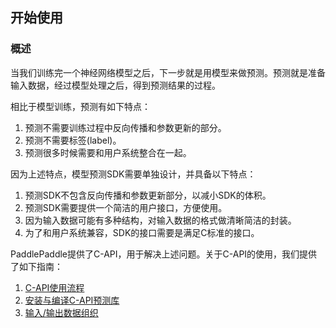 ## 开始使用

### 概述
当我们训练完一个神经网络模型之后，下一步就是用模型来做预测。预测就是准备输入数据，经过模型处理之后，得到预测结果的过程。

相比于模型训练，预测有如下特点：

1. 预测不需要训练过程中反向传播和参数更新的部分。
1. 预测不需要标签(label)。
1. 预测很多时候需要和用户系统整合在一起。

因为上述特点，模型预测SDK需要单独设计，并具备以下特点：

1. 预测SDK不包含反向传播和参数更新部分，以减小SDK的体积。
1. 预测SDK需要提供一个简洁的用户接口，方便使用。
1. 因为输入数据可能有多种结构，对输入数据的格式做清晰简洁的封装。
1. 为了和用户系统兼容，SDK的接口需要是满足C标准的接口。

PaddlePaddle提供了C-API，用于解决上述问题。关于C-API的使用，我们提供了如下指南：

1. [C-API使用流程](./workflow_of_capi_cn.md)
1. [安装与编译C-API预测库](./compile_paddle_lib_cn.md)
1. [输入/输出数据组织](./organization_of_the_inputs_cn.md)
